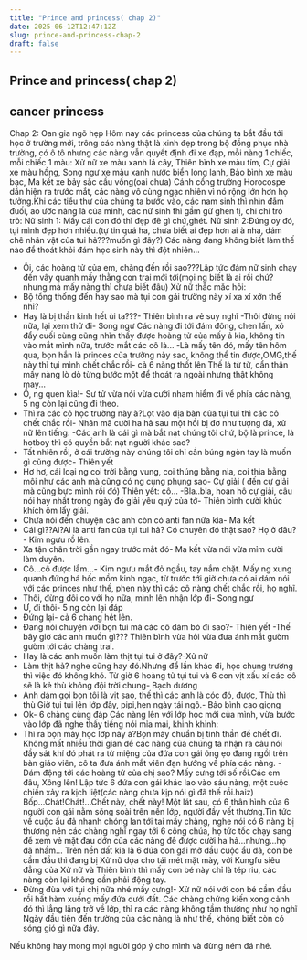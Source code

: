 ```yaml
---
title: "Prince and princess( chap 2)"
date: 2025-06-12T12:47:12Z
slug: prince-and-princess-chap-2
draft: false
---
```


## Prince and princess( chap 2)

## cancer princess

Chap 2: Oan gia ngõ hẹp
Hôm nay các princess của chúng ta bắt đầu tới học ở trường mới, trông các nàng thật là xinh đẹp trong bộ đồng phục nhà trường, có ô tô nhưng các nàng vẫn quyết định đi xe đạp, mỗi nàng 1 chiếc, mỗi chiếc 1 màu: Xử nữ xe màu xanh lá cây, Thiên bình xe màu tím, Cự giải xe màu hồng, Song ngư xe màu xanh nước biển long lanh, Bảo bình xe màu bạc, Ma kết xe bảy sắc cầu vồng(oai chưa)
Cánh cổng trường Horocospe dần hiện ra trước mắt, các nàng vô cùng ngạc nhiên vì nó rộng lớn hơn họ tưởng.Khi các tiểu thư của chúng ta bước vào, các nam sinh thì nhìn đắm đuối, ao ước nàng là của mình, các nữ sinh thì gầm gừ ghen tị, chỉ chỉ trỏ trỏ:
Nữ sinh 1: Mấy cái con đó thì đẹp đẽ gì chứ,ghét.
Nữ sinh 2:Đúng oy đó, tụi mình đẹp hơn nhiều.(tự tin quá ha, chưa biết ai đẹp hơn ai à nha, dám chê nhân vật của tui hả???muốn gì đây?)
Các nàng đang không biết làm thế nào để thoát khỏi đám học sinh này thì đột nhiên...
- Ôi, các hoàng tử của em, chàng đến rồi sao???Lập tức đám nữ sinh chạy đến vây quanh mấy thằng con trai mới tới(mọi ng biết là ai rồi chứ? nhưng mà mấy nàng thì chưa biết đâu)
Xử nữ thắc mắc hỏi:
- Bộ tổng thống đến hay sao mà tụi con gái trường này xí xa xí xớn thế nhỉ?
- Hay là bị thần kinh hết ùi ta???- Thiên bình ra vẻ suy nghĩ
-Thôi đừng nói nữa, lại xem thử đi- Song ngư
Các nàng đi tới đám đông, chen lấn, xô đẩy cuối cùng cũng nhìn thấy được hoàng tử của mấy ả kia, không tin vào mắt mình nữa, trước mắt các cô là...
-Là mấy tên đó, mấy tên hôm qua, bọn hắn là princes của trường này sao, không thể tin được,OMG,thế này thì tụi mình chết chắc rồi- cả 6 nàng thốt lên
Thế là từ từ, cẩn thận mấy nàng lò dò từng bước một để thoát ra ngoài nhưng thật không may...
- Ồ, ng quen kìa!- Sư tử vừa nói vừa cười nham hiểm đi về phía các nàng, 5 ng còn lại cũng đi theo.
- Thì ra các cô học trường này à?Lọt vào địa bàn của tụi tui thì các cô chết chắc rồi- Nhân mã cười ha hả
sau một hồi bị đơ như tượng đá, xử nữ lên tiếng:
-Các anh là cái gì mà bắt nạt chúng tôi chứ, bộ là prince, là hotboy thì có quyền bắt nạt người khác sao?
- Tất nhiên rồi, ở cái trường này chúng tôi chỉ cần búng ngòn tay là muốn gì cũng được- Thiên yết
- Hơ hơ, cái loại ng coi trời bằng vung, coi thúng bằng nia, coi thìa bằng môi như các anh mà cũng có ng cung phụng sao- Cự giải ( đến cự giải mà cũng bực mình rồi đó)
Thiên yết: cô...
-Bla..bla, hoan hô cự giải, câu nói hay nhất trong ngày đó giải yêu quý của tớ- Thiên
bình cười khúc khích ôm lấy giải.
- Chưa nói đến chuyện các anh còn có anti fan nữa kìa- Ma kết
- Cái gì??Ai?Ai là anti fan của tụi tui hả? Có chuyên đó thật sao? Họ ở đâu?- Kim ngưu rồ lên.
- Xa tận chân trời gần ngay trước mắt đó- Ma kết vừa nói vừa mỉm cười làm duyên.
- Cô...cô được lắm...- Kim ngưu mắt đỏ ngầu, tay nắm chặt.
Mấy ng xung quanh đứng há hốc mồm kinh ngạc, từ trước tới giờ chưa có ai dám nói với các princes như thế, phen này thì các cô nàng chết chắc rồi, họ nghĩ.
- Thôi, đừng đôi co với họ nữa, mình lên nhận lớp đi- Song ngư
- Ừ, đi thôi- 5 ng còn lại đáp
- Đứng lại- cả 6 chàng hét lên.
- Đang nói chuyện với bọn tui mà các cô dám bỏ đi sao?- Thiên yết
-Thế bây giờ các anh muốn gì??? Thiên bình vừa hỏi vừa đưa ánh mắt gườm gườm tới các chàng trai.
- Hay là các anh muốn làm thịt tụi tui ở đây?-Xử nữ
- Làm thịt hả? nghe cũng hay đó.Nhưng để lần khác đi, học chung trường thì việc đó không khó. Từ giờ 6 hoàng tử tụi tui và 6 con vịt xấu xí các cô sẽ là kẻ thù không đội trời chung- Bạch dương
- Anh dám gọi bọn tôi là vịt sao, thế thì các anh là cóc đó, được, Thù thì thù
Giờ tụi tui lên lớp đây, pipi,hen ngày tái ngộ.- Bảo bình cao giọng
- Ok- 6 chàng cùng đáp
Các nàng lên với lớp học mới của mình, vừa bước vào lớp đã nghe thấy tiếng nói mỉa mai, khinh khỉnh:
- Thì ra bọn mày học lớp này à?Bọn mày chuẩn bị tinh thần để chết đi.
Không mất nhiều thời gian để các nàng của chúng ta nhận ra câu nói đầy sát khí đó phát ra từ miệng của đứa con gái õng ẹo đang ngồi trên bàn giáo viên, cô ta đưa ánh mắt viên đạn hướng về phía các nàng.
-Dám động tới các hoàng tử của chị sao? Mấy cưng tới số rồi.Các em đâu, Xông lên!
Lập tức 6 đứa con gái khác lao vào sáu nàng, một cuộc chiến xảy ra kịch liệt(các nàng chưa kịp nói gì đã thế rồi.haiz)
Bốp...Chát!Chát!...Chết này, chết này!
Một lát sau, có 6 thân hình của 6 người con gái nằm sõng soài trên nền lớp, người đầy vết thương.Tin tức về cuộc ẩu đả nhanh chóng lan tới tai mấy chàng, nghe nói có 6 nàng bị thương nên các chàng nghĩ ngay tới 6 công chúa, họ tức tốc chạy sang để xem vẻ mặt đau dớn của các nàng để được cười ha hả...nhưng...họ đã nhầm...
Trên nền đất kia là 6 đứa con gái mở đầu cuộc ẩu đả, con bé cầm đầu thì đang bị Xử nữ dọa cho tái mét mặt mày, với Kungfu siêu đẳng của Xử nữ và Thiên bình thì mấy con bé này chỉ là tép riu, các nàng còn lại không cần phải động tay.
- Đừng đùa với tụi chị nữa nhé mấy cưng!- Xử nữ nói với con bé cầm đầu rồi hất hàm xuống mấy đứa dưới đất.
Các chàng chứng kiến xong cảnh đó thì lẳng lặng trở về lớp, thì ra các nàng không tầm thường như họ nghĩ
Ngày đầu tiên đến trường của các nàng là như thế, không biết còn có sóng gió gì nữa đây.
 
Nếu không hay mong mọi người góp ý cho mình và đừng ném đá nhé.